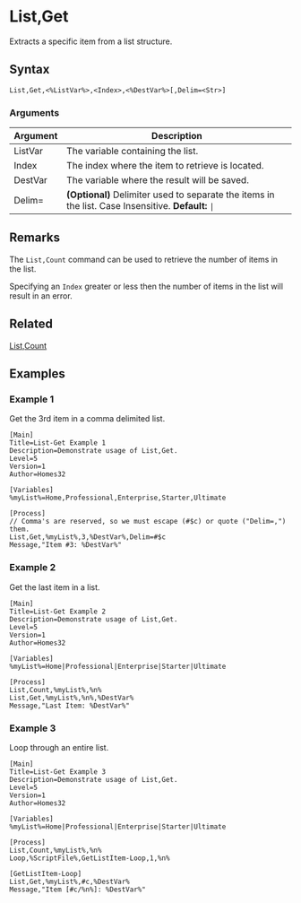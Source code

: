 # List,Get

Extracts a specific item from a list structure.

## Syntax

```pebakery
List,Get,<%ListVar%>,<Index>,<%DestVar%>[,Delim=<Str>]
```

### Arguments

| Argument | Description |
| --- | --- |
| ListVar | The variable containing the list. |
| Index | The index where the item to retrieve is located. |
| DestVar | The variable where the result will be saved. |
| Delim= | **(Optional)** Delimiter used to separate the items in the list. Case Insensitive. **Default:** `\|` |

## Remarks

The `List,Count` command can be used to retrieve the number of items in the list.

Specifying an `Index` greater or less then the number of items in the list will result in an error.

## Related

[List,Count](./Count.md)

## Examples

### Example 1

Get the 3rd item in a comma delimited list.

```pebakery
[Main]
Title=List-Get Example 1
Description=Demonstrate usage of List,Get.
Level=5
Version=1
Author=Homes32

[Variables]
%myList%=Home,Professional,Enterprise,Starter,Ultimate

[Process]
// Comma's are reserved, so we must escape (#$c) or quote ("Delim=,") them.
List,Get,%myList%,3,%DestVar%,Delim=#$c
Message,"Item #3: %DestVar%"
```

### Example 2

Get the last item in a list.

```pebakery
[Main]
Title=List-Get Example 2
Description=Demonstrate usage of List,Get.
Level=5
Version=1
Author=Homes32

[Variables]
%myList%=Home|Professional|Enterprise|Starter|Ultimate

[Process]
List,Count,%myList%,%n%
List,Get,%myList%,%n%,%DestVar%
Message,"Last Item: %DestVar%"
```

### Example 3

Loop through an entire list.

```pebakery
[Main]
Title=List-Get Example 3
Description=Demonstrate usage of List,Get.
Level=5
Version=1
Author=Homes32

[Variables]
%myList%=Home|Professional|Enterprise|Starter|Ultimate

[Process]
List,Count,%myList%,%n%
Loop,%ScriptFile%,GetListItem-Loop,1,%n%

[GetListItem-Loop]
List,Get,%myList%,#c,%DestVar%
Message,"Item [#c/%n%]: %DestVar%"
```